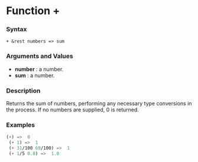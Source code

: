 <!-- Generated on 05/10/2020 by https://github.com/anto2oo/clhs-evolved -->

# Function +

### Syntax
`+ &rest numbers => sum`  


### Arguments and Values
- **number** : a number.   
- **sum** : a number.   


### Description
Returns the sum of numbers, performing any necessary type conversions in the process. If no numbers are supplied, 0 is returned.



### Examples
```lisp 
(+) =>  0
 (+ 1) =>  1
 (+ 31/100 69/100) =>  1
 (+ 1/5 0.8) =>  1.0
```
